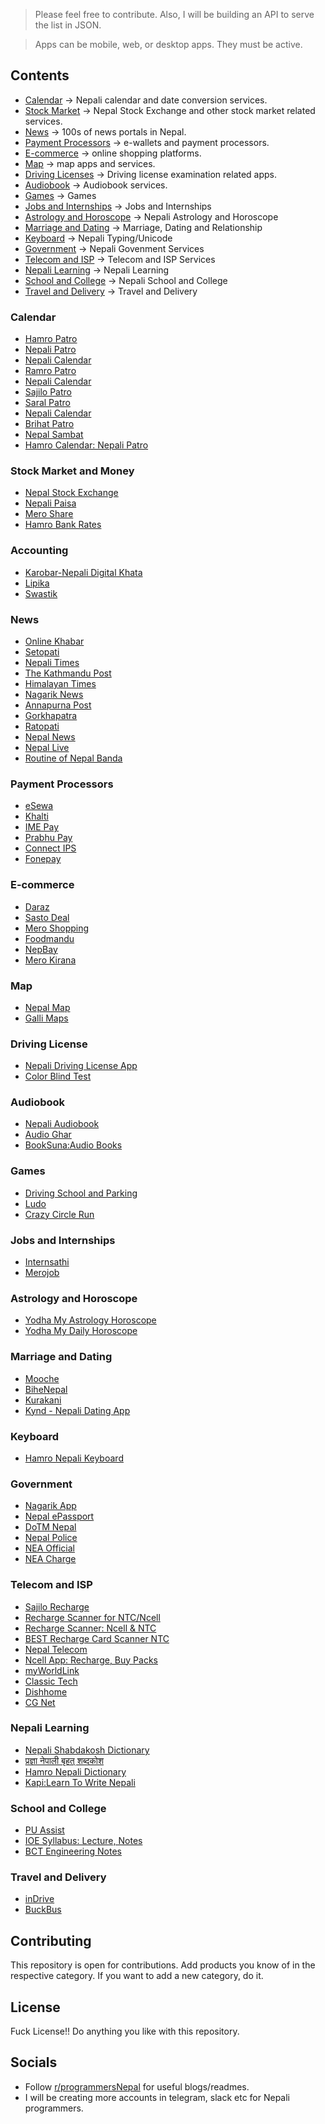 > Please feel free to contribute. Also, I will be building an API to serve the list in JSON.

> Apps can be mobile, web, or desktop apps. They must be active.

## Contents
- [Calendar](#calendar) -> Nepali calendar and date conversion services.
- [Stock Market](#stock-market-and-money) -> Nepal Stock Exchange and other stock market related services.
- [News](#news) -> 100s of news portals in Nepal.
- [Payment Processors](#payment-processors) -> e-wallets and payment processors.
- [E-commerce](#e-commerce) -> online shopping platforms.
- [Map](#map) -> map apps and services.
- [Driving Licenses](#driving-license) -> Driving license examination related apps.
- [Audiobook](#audiobook) -> Audiobook services.
- [Games](#games) -> Games
- [Jobs and Internships](#jobs-and-internships) -> Jobs and Internships
- [Astrology and Horoscope](#astrology-and-horoscope) -> Nepali Astrology and Horoscope
- [Marriage and Dating](#marriage-and-dating)  -> Marriage, Dating and Relationship
- [Keyboard](#keyboard) -> Nepali Typing/Unicode
- [Government](#government) -> Nepali Govenment Services
- [Telecom and ISP](#telecom-and-isp) -> Telecom and ISP Services
- [Nepali Learning](#nepali-learning) -> Nepali Learning
- [School and College](#school-and-college) -> Nepali School and College
- [Travel and Delivery](#travel-and-delivery) -> Travel and Delivery

### Calendar
- [Hamro Patro](https://www.hamropatro.com/)
- [Nepali Patro](https://nepalipatro.com.np/)
- [Nepali Calendar](https://nepalicalendar.rat32.com/)
- [Ramro Patro](https://ramropatro.com/)
- [Nepali Calendar](https://play.google.com/store/apps/details?id=np.com.nareshmdr.nepalicalendar)
- [Sajilo Patro](https://play.google.com/store/apps/details?id=com.nayapatro)
- [Saral Patro](https://play.google.com/store/apps/details?id=com.saralapps.saralpatro)
- [Nepali Calendar](https://play.google.com/store/apps/details?id=np.com.joshisijan.nepali_calendar)
- [Brihat Patro](https://play.google.com/store/apps/details?id=com.nepaliyogi.brihatpatro)
- [Nepal Sambat](https://play.google.com/store/apps/details?id=com.spiralogics.nepalsambat)
- [Hamro Calendar: Nepali Patro](https://play.google.com/store/apps/details?id=com.ts.hamrocalendar)

### Stock Market and Money
- [Nepal Stock Exchange](https://www.nepalstock.com/)
- [Nepali Paisa](https://www.nepalipaisa.com/)
- [Mero Share](https://www.meroshare.cdsc.com.np/)
- [Hamro Bank Rates](https://play.google.com/store/apps/details?id=com.hamropatro.bankrates)

### Accounting
- [Karobar-Nepali Digital Khata](https://play.google.com/store/apps/details?id=com.bytecaretech.merokarobar)
- [Lipika](https://lipikasoftware.com/)
- [Swastik](https://hitechnepal.com.np/swastik-business-accounting-software.php)

### News
- [Online Khabar](https://www.onlinekhabar.com/)
- [Setopati](https://www.setopati.com/)
- [Nepali Times](https://www.nepalitimes.com/)
- [The Kathmandu Post](https://kathmandupost.com/)
- [Himalayan Times](https://thehimalayantimes.com/)
- [Nagarik News](https://nagariknews.nagariknetwork.com/)
- [Annapurna Post](https://annapurnapost.com/)
- [Gorkhapatra](https://gorkhapatraonline.com/)
- [Ratopati](https://ratopati.com/)
- [Nepal News](https://www.nepalnews.com/)
- [Nepal Live](https://www.nepallive.com/)
- [Routine of Nepal Banda](https://play.google.com/store/apps/details?id=com.ronb_app)

### Payment Processors
- [eSewa](https://esewa.com.np/)
- [Khalti](https://khalti.com/)
- [IME Pay](https://www.imepay.com.np/)
- [Prabhu Pay](https://prabhupay.com/)
- [Connect IPS](https://www.connectips.com/)
- [Fonepay](https://www.fonepay.com/)

### E-commerce
- [Daraz](https://www.daraz.com.np/)
- [Sasto Deal](https://www.sastodeal.com/)
- [Mero Shopping](https://www.meroshopping.com/)
- [Foodmandu](https://foodmandu.com/)
- [NepBay](https://www.nepbay.com/)
- [Mero Kirana](https://www.merokirana.com/)

### Map
- [Nepal Map](https://nepalmap.org/)
- [Galli Maps](https://gallimaps.com/)

### Driving License
- [Nepali Driving License App](https://play.google.com/store/apps/details?id=drivingexamnepal.app)
- [Color Blind Test](https://play.google.com/store/apps/details?id=com.thulotechnology.colorblind)

### Audiobook
- [Nepali Audiobook](https://nepaliaudiobook.com)
- [Audio Ghar](https://play.google.com/store/apps/details?id=com.audioghar.app)
- [BookSuna:Audio Books](https://play.google.com/store/apps/details?id=com.ngp.booksuna)

### Games
- [Driving School and Parking](https://play.google.com/store/apps/details?id=io.yarsa.games.nepaldrivinglicensetest)
- [Ludo](https://play.google.com/store/apps/details?id=io.yarsa.games.ludo)
- [Crazy Circle Run](https://m.apkpure.com/crazy-circle-run/com.karuwaapps.crazycircle)

### Jobs and Internships
- [Internsathi](https://internsathi.com)
- [Merojob](https://merojob.com/)

### Astrology and Horoscope
- [Yodha My Astrology Horoscope](https://play.google.com/store/apps/details?id=com.astroid.yodha.pro)
- [Yodha My Daily Horoscope](https://play.google.com/store/apps/details?id=com.yodhaapp.dailyhoroscope)

### Marriage and Dating
- [Mooche](https://app.mooche.co/)
- [BiheNepal](https://bihenepal.com/)
- [Kurakani](https://kurakani.net/)
- [Kynd - Nepali Dating App](https://www.kynddating.com/)

### Keyboard
- [Hamro Nepali Keyboard](https://play.google.com/store/apps/details?id=com.hamrokeyboard)

### Government
- [Nagarik App](https://play.google.com/store/apps/details?id=com.yajtech.nagarikapp)
- [Nepal ePassport](https://play.google.com/store/apps/details?id=com.dop.passport)
- [DoTM Nepal](https://play.google.com/store/apps/details?id=com.dotmnepal)
- [Nepal Police](https://play.google.com/store/apps/details?id=com.pathway.nepalpolice)
- [NEA Official](https://play.google.com/store/apps/details?id=com.nepalelectricityauthority.nea)
- [NEA Charge](https://play.google.com/store/apps/details?id=com.wanbangauto.neapower)

### Telecom and ISP
- [Sajilo Recharge](https://play.google.com/store/apps/details?id=np.com.ishandongol.sajilorecharge)
- [Recharge Scanner for NTC/Ncell](https://play.google.com/store/apps/details?id=np.com.rsubedi.ncellntcservices)
- [Recharge Scanner: Ncell & NTC](https://play.google.com/store/apps/details?id=com.nepdroid.NtcNcellServiceRemover)
- [BEST Recharge Card Scanner NTC](https://play.google.com/store/apps/details?id=com.susankya.ncellntcscan)
- [Nepal Telecom](https://play.google.com/store/apps/details?id=shirantech.android.nepaltelecom)
- [Ncell App: Recharge, Buy Packs](https://play.google.com/store/apps/details?id=com.mventus.ncell.activity)
- [myWorldLink](https://play.google.com/store/apps/details?id=np.com.worldlink.worldlinkapp)
- [Classic Tech](https://play.google.com/store/apps/details?id=com.classic.np.app)
- [Dishhome](https://play.google.com/store/apps/details?id=com.shirantech.dishhome)
- [CG Net](https://play.google.com/store/apps/details?id=np.com.cgnet.customerapp)

### Nepali Learning
- [Nepali Shabdakosh Dictionary](https://play.google.com/store/apps/details?id=com.nepalishabdakosh)
- [प्रज्ञा नेपाली बृहत् शब्दकोश](https://play.google.com/store/apps/details?id=np.com.naya.sabdakosh)
- [Hamro Nepali Dictionary](https://play.google.com/store/apps/details?id=com.hamropatro.dictionary)
- [Kapi:Learn To Write Nepali](https://play.google.com/store/apps/details?id=com.susonsapkota.kapi)

### School and College
- [PU Assist](https://play.google.com/store/apps/details?id=com.thesaugat.puassist)
- [IOE Syllabus: Lecture, Notes](https://play.google.com/store/apps/details?id=np.mks.ioesyllabus)
- [BCT Engineering Notes](https://bctengineeringnotes.blogspot.com/)

### Travel and Delivery
- [inDrive](https://play.google.com/store/apps/details?id=sinet.startup.inDriver)
- [BuckBus](https://www.buckbus.com/)

## Contributing
This repository is open for contributions. Add products you know of in the respective category. If you want to add a new category, do it.

## License
Fuck License!! Do anything you like with this repository.

## Socials
- Follow [r/programmersNepal](https://www.reddit.com/r/ProgrammersNepal/) for useful blogs/readmes.
- I will be creating more accounts in telegram, slack etc for Nepali programmers.
